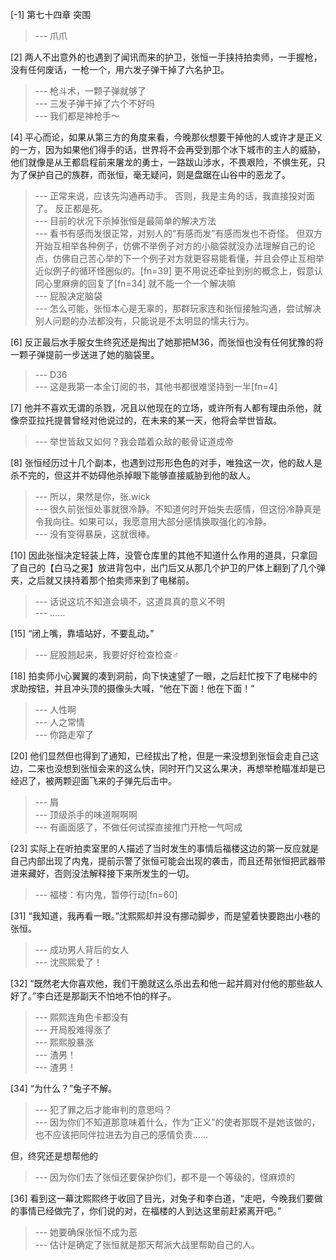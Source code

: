 
[-1] 第七十四章 突围
>--- 爪爪<br>

[2] 两人不出意外的也遇到了闻讯而来的护卫，张恒一手挟持拍卖师，一手握枪，没有任何废话，一枪一个，用六发子弹干掉了六名护卫。
>--- 枪斗术，一颗子弹就够了<br>
>--- 三发子弹干掉了六个不好吗<br>
>--- 我们都是神枪手～<br>

[4] 平心而论，如果从第三方的角度来看，今晚那伙想要干掉他的人或许才是正义的一方，因为如果他们得手的话，世界将不会再受到那个冰下城市的主人的威胁，他们就像是从王都启程前来屠龙的勇士，一路跋山涉水，不畏艰险，不惧生死，只为了保护自己的族群，而张恒，毫无疑问，则是盘踞在山谷中的恶龙了。
>--- 正常来说，应该先沟通再动手。
否则，我是主角的话，我直接投对面了。
反正都是死。<br>
>--- 目前的状况下杀掉张恒是最简单的解决方法<br>
>--- 看书有感而发很正常，对别人的“有感而发”有感而发也不奇怪。
但双方开始互相举各种例子，仿佛不举例子对方的小脑袋就没办法理解自己的论点，仿佛自己苦心举的下一个例子对方就更容易能看懂，并且会停止互相举近似例子的循环怪圈似的。[fn=39]
更不用说还牵扯到别的概念上，假意认同心里麻痹的回复了[fn=34]
就不能一个一个解决嘛<br>
>--- 屁股决定脑袋<br>
>--- 怎么可能，张恒本心是无辜的，那群玩家连和张恒接触沟通，尝试解决别人问题的办法都没有，只能说是不太明显的懦夫行为。<br>

[6] 反正最后水手服女生终究还是掏出了她那把M36，而张恒也没有任何犹豫的将一颗子弹提前一步送进了她的脑袋里。
>--- D36<br>
>--- 这是我第一本全订阅的书，其他书都很难坚持到一半[fn=4]<br>

[7] 他并不喜欢无谓的杀戮，况且以他现在的立场，或许所有人都有理由杀他，就像奈亚拉托提普曾经对他说过的，在未来的某一天，他将会举世皆敌。
>--- 举世皆敌又如何？我会踏着众敌的骸骨证道成帝<br>

[8] 张恒经历过十几个副本，也遇到过形形色色的对手，唯独这一次，他的敌人是杀不完的，但这并不妨碍他杀掉眼下能够直接威胁到他的敌人。
>--- 所以，果然是你，张.wick<br>
>--- 很久前张恒处事就很冷静。不知道何时开始失去感情，但这份冷静真是令我向往。如果可以，我愿意用大部分感情换取强化的冷静。<br>
>--- 没有变得暴戾，这就很棒。<br>

[10] 因此张恒决定轻装上阵，没管仓库里的其他不知道什么作用的道具，只拿回了自己的【白马之冕】放进背包中，出门后又从那几个护卫的尸体上翻到了几个弹夹，之后就又挟持着那个拍卖师来到了电梯前。
>--- 话说这坑不知道会填不，这道具真的意义不明<br>
>--- ……<br>

[15] “闭上嘴，靠墙站好，不要乱动。”
>--- 屁股翘起来，我要好好检查检查♂<br>

[18] 拍卖师小心翼翼的凑到洞前，向下快速望了一眼，之后赶忙按下了电梯中的求助按钮，并且冲头顶的摄像头大喊，“他在下面！他在下面！”
>--- 人性啊<br>
>--- 人之常情<br>
>--- 你路走窄了<br>

[20] 他们显然但也得到了通知，已经拔出了枪，但是一来没想到张恒会走自己这边，二来也没想到张恒会来的这么快，同时开门又这么果决，再想举枪瞄准却是已经迟了，被两颗迎面飞来的子弹先后击中。
>--- 屑<br>
>--- 顶级杀手的味道啊啊啊<br>
>--- 有画面感了，不做任何试探直接推门开枪一气呵成<br>

[23] 实际上在听拍卖室里的人描述了当时发生的事情后福楼这边的第一反应就是自己内部出现了内鬼，提前示警了张恒可能会出现的袭击，而且还帮张恒把武器带进来藏好，否则没法解释接下来所发生的一切。
>--- 福楼：有内鬼，暂停行动[fn=60]<br>

[31] “我知道，我再看一眼。”沈熙熙却并没有挪动脚步，而是望着快要跑出小巷的张恒。
>--- 成功男人背后的女人<br>
>--- 沈煕熙爱了！<br>

[32] “既然老大你喜欢他，我们干脆就这么杀出去和他一起并肩对付他的那些敌人好了。”李白还是那副天不怕地不怕的样子。
>--- 熙熙连角色卡都没有<br>
>--- 开局股难得涨了<br>
>--- 熙熙股暴涨<br>
>--- 渣男！<br>
>--- 渣男！<br>

[34] “为什么？”兔子不解。
>--- 犯了罪之后才能审判的意思吗？<br>
>--- 因为你们不知道那意味着什么，作为“正义”的使者那既不是她该做的，也不应该把同伴拉进去为自己的感情负责……

但，终究还是想帮他的<br>
>--- 因为你们去了张恒还要保护你们，都不是一个等级的，怪麻烦的<br>

[36] 看到这一幕沈熙熙终于收回了目光，对兔子和李白道，“走吧，今晚我们要做的事情已经做完了，你们说的对，在福楼的人到达这里前赶紧离开吧。”
>--- 她要确保张恒不成为恶<br>
>--- 估计是确定了张恒就是那天帮派大战里帮助自己的人。<br>
